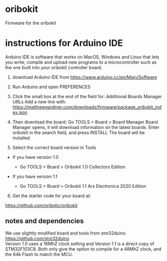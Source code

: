 # oribokit
Firmware for the oribokit

# instructions for Arduino IDE
Arduino IDE is software that works on MacOS, Windows and Linux that lets you write, compile and upload new programs to a microcontroller such as the one built into your oribokit controller board.

1. download Arduino IDE from https://www.arduino.cc/en/Main/Software

2. Run Arduino and open PREFERENCES

3. Click the small box at the end of the field for: Additional Boards Manager URLs
Add a new line with:
https://matthewgardiner.com/downloads/firmware/package_oribokit_index.json

4. Then download the board:
Go TOOLS > Board > Board Manager
Board Manager opens, it will download information on the latest boards.
Enter oribokit in the search field, and press INSTALL
The board will be installed

5. Select the correct board version in Tools

- If you have version 1.0 
  - Go TOOLS > Board > Oribokit 1.0 Collectors Edition
  
- If you have version 1.1
  - Go TOOLS > Board > Oribokit 1.1 Ars Electronica 2020 Edition

6. Get the starter code for your board at:

https://github.com/oribotic/oribokit


## notes and dependencies

We use slightly modified board and tools from stm32duino https://github.com/stm32duino  
Version 1.0 uses a 16MhZ clock setting and Version 1.1 is a direct copy of STM32F103C8. 
Both only give the option to compile for a 48MhZ clock, and the 64k Flash to match the MCU.



